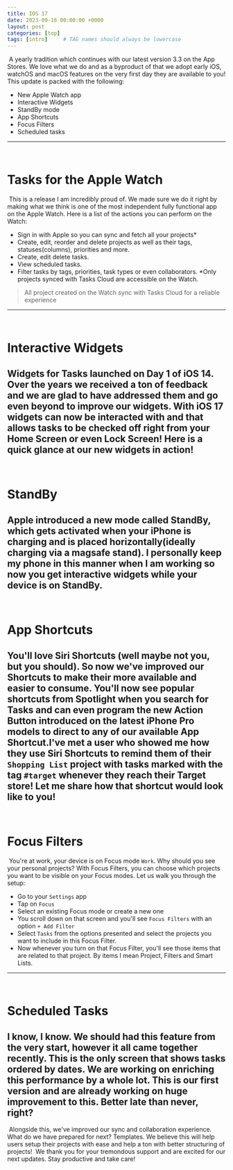 ```yaml
---
title: IOS 17
date: 2023-09-16 00:00:00 +0000
layout: post
categories: [top]
tags: [intro]     # TAG names should always be lowercase
---
```

​
A yearly tradition which continues with our latest version 3.3 on the App Stores. We love what we do and as a byproduct of that we adopt early iOS, watchOS and macOS features on the very first day they are available to you! This update is packed with the following:
​
- New Apple Watch app
- Interactive Widgets
- StandBy mode
- App Shortcuts
- Focus Filters
- Scheduled tasks
​
---
​
# Tasks for the Apple Watch
​
This is a release I am incredibly proud of. We made sure we do it right by making what we think is one of the most independent fully functional app on the Apple Watch. Here is a list of the actions you can perform on the Watch:
​
- Sign in with Apple so you can sync and fetch all your projects*
- Create, edit, reorder and delete projects as well as their tags, statuses(columns), priorities and more.
- Create, edit delete tasks.
- View scheduled tasks.
- Filter tasks by tags, priorities, task types or even collaborators.
​
*Only projects synced with Tasks Cloud are accessible on the Watch.
​
> All project created on the Watch sync with Tasks Cloud for a reliable experience
​
---
​
# Interactive Widgets
​
Widgets for Tasks launched on Day 1 of iOS 14. Over the years we received a ton of feedback and we are glad to have addressed them and go even beyond to improve our widgets. With iOS 17 widgets can now be interacted with and that allows tasks to be checked off right from your Home Screen or even Lock Screen! Here is a quick glance at our new widgets in action!
​
---
​
# StandBy
​
Apple introduced a new mode called StandBy, which gets activated when your iPhone is charging and is placed horizontally(ideally charging via a magsafe stand). I personally keep my phone in this manner when I am working so now you get interactive widgets while your device is on StandBy.
​
---
​
# App Shortcuts
​
You'll love Siri Shortcuts (well maybe not you, but you should). So now we've improved our Shortcuts to make their more available and easier to consume. You'll now see popular shortcuts from Spotlight when you search for Tasks and can even program the new Action Button introduced on the latest iPhone Pro models to direct to any of our available App Shortcut.
​
I've met a user who showed me how they use Siri Shortcuts to remind them of their `Shopping List` project with tasks marked with the tag `#target` whenever they reach their Target store! Let me share how that shortcut would look like to you!
​
---
​
# Focus Filters
​
You're at work, your device is on Focus mode `Work`. Why should you see your personal projects? With Focus Filters, you can choose which projects you want to be visible on your Focus modes. Let us walk you through the setup:
​
- Go to your `Settings` app
- Tap on `Focus`
- Select an existing Focus mode or create a new one
- You scroll down on that screen and you'll see `Focus Filters` with an option `+ Add Filter`
- Select `Tasks` from the options presented and select the projects you want to include in this Focus Filter.
- Now whenever you turn on that Focus Filter, you'll see those items that are related to that project. By items I mean Project, Filters and Smart Lists.
​
---
​
# Scheduled Tasks
​
I know, I know. We should had this feature from the very start, however it all came together recently. This is the only screen that shows tasks ordered by dates. We are working on enriching this performance by a whole lot. This is our first version and are already working on huge improvement to this. Better late than never, right?
​
---
​
Alongside this, we've improved our sync and collaboration experience.
​
What do we have prepared for next? Templates. We believe this will help users setup their projects with ease and help a ton with better structuring of projects!
​
We thank you for your tremondous support and are excited for our next updates. Stay productive and take care!